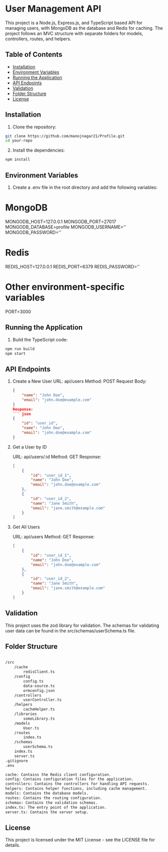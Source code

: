 # User Management API

This project is a Node.js, Express.js, and TypeScript based API for managing users, with MongoDB as the database and Redis for caching. The project follows an MVC structure with separate folders for models, controllers, routes, and helpers.

## Table of Contents

- [Installation](#installation)
- [Environment Variables](#environment-variables)
- [Running the Application](#running-the-application)
- [API Endpoints](#api-endpoints)
- [Validation](#validation)
- [Folder Structure](#folder-structure)
- [License](#license)

## Installation

1. Clone the repository:

```bash
git clone https://github.com/manojnagar21/Profile.git
cd your-repo

```
2. Install the dependencies:

```bash
npm install

```

## Environment Variables

1. Create a .env file in the root directory and add the following variables:

# MongoDB
MONGODB_HOST=127.0.0.1
MONGODB_PORT=27017
MONGODB_DATABASE=profile
MONGODB_USERNAME=''
MONGODB_PASSWORD=''

# Redis
REDIS_HOST=127.0.0.1
REDIS_PORT=6379
REDIS_PASSWORD=''

# Other environment-specific variables
PORT=3000

## Running the Application

1. Build the TypeScript code:

```bash
npm run build
npm start
```

## API Endpoints

1. Create a New User
    URL: api/users
    Method: POST
    Request Body:
    ``` json
    {
        "name": "John Doe",
        "email": "john.doe@example.com"
    }
    Response:
    ``` json
    {
        "id": "user_id",
        "name": "John Doe",
        "email": "john.doe@example.com"
    }

2. Get a User by ID

    URL: api/users/:id
    Method: GET
    Response:
    ```json
    [
        {
            "id": "user_id_1",
            "name": "John Doe",
            "email": "john.doe@example.com"
        },
        {
            "id": "user_id_2",
            "name": "Jane Smith",
            "email": "jane.smith@example.com"
        }
    ]

3. Get All Users

    URL: api/users
    Method: GET
    Response:
    ```json
    [
        {
            "id": "user_id_1",
            "name": "John Doe",
            "email": "john.doe@example.com"
        },
        {
            "id": "user_id_2",
            "name": "Jane Smith",
            "email": "jane.smith@example.com"
        }
    ]

## Validation

This project uses the zod library for validation. The schemas for validating user data can be found in the src/schemas/userSchema.ts file.

## Folder Structure

```bash

/src
    /cache
        redisClient.ts
    /config
        config.ts
        data-source.ts
        ormconfig.json
    /controllers
        userController.ts
    /helpers
        cacheHelper.ts
    /libraries
        someLibrary.ts
    /models
        User.ts
    /routes
        index.ts
    /schemas
        userSchema.ts
    index.ts
    server.ts
.gitignore
.env

cache: Contains the Redis client configuration.
config: Contains configuration files for the application.
controllers: Contains the controllers for handling API requests.
helpers: Contains helper functions, including cache management.
models: Contains the database models.
routes: Contains the routing configuration.
schemas: Contains the validation schemas.
index.ts: The entry point of the application.
server.ts: Contains the server setup.
```

## License

This project is licensed under the MIT License - see the LICENSE file for details.